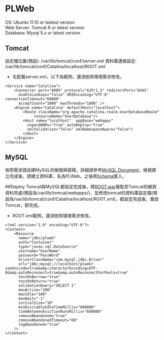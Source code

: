 # PLWeb
OS: Ubuntu 11.10 or lastest version  
Web Server: Tomcat 6 or latest version  
Database: Mysql 5.x or latest version  

## Tomcat  
設定檔位置(預設): /var/lib/tomcat/conf/server.xml
資料庫連接設定: /var/lib/tomcat/conf/Catalina/localhost/ROOT.xml

* 先配置server.xml，以下為範例，還須依照環境需求修改。
```
<Service name="Catalina">
    <Connector port="8009" protocol="AJP/1.3" redirectPort="8443"  
      enableLookups="false" URIEncoding="UTF-8" connectionTimeout="60000"  
      acceptCount="1000" maxThreads="1000" />
    <Engine name="Catalina" defaultHost="localhost">
        <Realm className="org.apache.catalina.realm.UserDatabaseRealm"
             resourceName="UserDatabase"/>
        <Host name="localhost"  appBase="webapps"  
          unpackWARs="true" autoDeploy="true"  
          xmlValidation="false" xmlNamespaceAware="false">
        </Host>
    </Engine>
</Service>
```
## MySQL
依照需求請自建MySQL的帳號與密碼，詳細請參考[MySQL Document](http://dev.mysql.com/doc/)，帳號建立完成後，請建立資料庫，名為PLWeb，之後將[Schema](https://github.com/tungshuan/PLWeb/blob/master/plweb.sql)匯入。

##Deploy
Tomcat與MySQL都設定完成後，將[ROOT.war](https://github.com/tungshuan/PLWeb/blob/master/ROOT.war)複製至Tomcat的網頁資料夾處(預設為/var/lib/tomcat/webapps/)，並修改tomcat的資料庫設定檔(預設為/var/lib/tomcat/conf/Catalina/localhost/ROOT.xml)，都設定完成後，重啟Tomcat，即完成。

* ROOT.xml範例，還須依照環境需求修改。
```
<?xml version="1.0" encoding="UTF-8"?>
<Context>
    <Resource
      name="jdbc/plweb"
      auth="Container"
      type="javax.sql.DataSource"
      username="UserName"
      password="PassWord"
      driverClassName="com.mysql.jdbc.Driver"
      url="jdbc:mysql://localhost/plweb?useUnicode=true&amp;characterEncoding=UTF-8&amp;autoReconnect=true&amp;autoReconnectForPools=true"
      testOnBorrow="true"
      testOnReturn="true"
      validationQuery="SELECT 1"
      maxActive="200"
      maxIdle="100"
      maxWait="-1"
      initialSize="10"
      minEvictableIdleTimeMillis="600000"
      timeBetweenEvictionRunsMillis="600000"
      removeAbandoned="true"
      removeAbandonedTimeout="60"
      logAbandoned="true"
    />
</Context>
```
